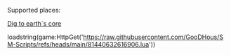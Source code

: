 Supported places:

[Dig to earth`s core](https://www.roblox.com/games/81440632616906/Dig-to-Earths-CORE) 

loadstring(game:HttpGet('https://raw.githubusercontent.com/GooDHous/SM-Scripts/refs/heads/main/81440632616906.lua')) 

